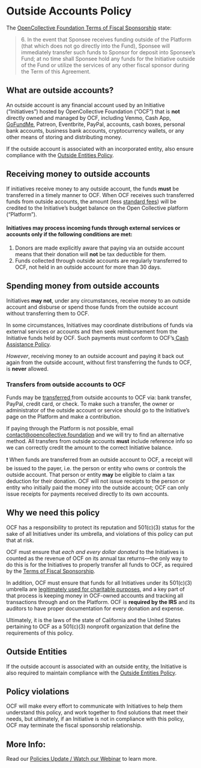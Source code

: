 # Outside Accounts Policy

The [OpenCollective Foundation Terms of Fiscal Sponsorship](../../getting-started/terms.md) state:

> 6\. In the event that Sponsee receives funding outside of the Platform (that which does not go directly into the Fund), Sponsee will immediately transfer such funds to Sponsor for deposit into Sponsee’s Fund; at no time shall Sponsee hold any funds for the Initiative outside of the Fund or utilize the services of any other fiscal sponsor during the Term of this Agreement.

## What are outside accounts?

An outside account is any financial account used by an Initiative (“Initiatives”) hosted by OpenCollective Foundation (“OCF”) that is **not** directly owned and managed by OCF, including Venmo, Cash App, [GoFundMe](../financial-contributions/third-party-fundraising-tools-and-benefits/#third-party-tools), Patreon, Eventbrite, PayPal, accounts, cash boxes, personal bank accounts, business bank accounts, cryptocurrency wallets, or any other means of storing and distributing money.&#x20;

If the outside account is associated with an incorporated entity, also ensure compliance with the [Outside Entities Policy](https://docs.opencollective.foundation/how-it-works/processes-and-limitations/outside-entities-policy).

## Receiving money to outside accounts

If initiatives receive money to any outside account, the funds **must** be transferred in a timely manner to OCF. When OCF receives such transferred funds from outside accounts, the amount (less [standard fees](https://docs.opencollective.foundation/how-it-works/fees)) will be credited to the Initiative’s budget balance on the Open Collective platform (“Platform”).

#### Initiatives may process incoming funds through external services or accounts only if the following conditions are met:

1. Donors are made explicitly aware that paying via an outside account means that their donation will **not** be tax deductible for them.
2. Funds collected through outside accounts are regularly transferred to OCF, not held in an outside account for more than 30 days.

## Spending money from outside accounts

Initiatives **may not**, under any circumstances, receive money to an outside account and disburse or spend those funds from the outside account without transferring them to OCF.

In some circumstances, Initiatives may coordinate distributions of funds via external services or accounts and then seek reimbursement from the Initiative funds held by OCF. Such payments must conform to OCF’s[ Cash Assistance Policy](https://docs.opencollective.foundation/how-it-works/processes-and-limitations/cash-assistance-policy).&#x20;

_However_, receiving money to an outside account and paying it back out again from the outside account, without first transferring the funds to OCF, is **never** allowed.

### Transfers from outside accounts to OCF

Funds may be [transferred ](https://docs.opencollective.foundation/how-it-works/financial-contributions)from outside accounts to OCF via: bank transfer, PayPal, credit card, or check. To make such a transfer, the owner or administrator of the outside account or service should go to the Initiative’s page on the Platform and make a contribution.&#x20;

If paying through the Platform is not possible, email [contact@opencollective.foundation](mailto:contact@opencollective.foundation) and we will try to find an alternative method. All transfers from outside accounts **must** include reference info so we can correctly credit the amount to the correct Initiative balance.

:exclamation: When funds are transferred from an outside account to OCF, a receipt will be issued to the payer, i.e. the person or entity who owns or controls the outside account. That person or entity **may** be eligible to claim a tax deduction for their donation. OCF will not issue receipts to the person or entity who initially paid the money into the outside account; OCF can only issue receipts for payments received directly to its own accounts.&#x20;

## Why we need this policy

OCF has a responsibility to protect its reputation and 501(c)(3) status for the sake of all Initiatives under its umbrella, and violations of this policy can put that at risk.

OCF must ensure that _each and every dollar donated_ to the Initiatives is counted as the revenue of OCF on its annual tax returns—the only way to do this is for the Initiatives to properly transfer all funds to OCF, as required by the [Terms of Fiscal Sponsorship](https://docs.opencollective.foundation/getting-started/terms).&#x20;

In addition, OCF must ensure that funds for all Initiatives under its 501(c)(3) umbrella are [legitimately used for charitable purposes](https://docs.opencollective.foundation/getting-started/eligibility), and a key part of that process is keeping money in OCF-owned accounts and tracking all transactions through and on the Platform. OCF is **required by the IRS** and its auditors to have proper documentation for every donation and expense.&#x20;

Ultimately, it is the laws of the state of California and the United States pertaining to OCF as a 501(c)(3) nonprofit organization that define the requirements of this policy.

## Outside Entities

If the outside account is associated with an outside entity, the Initiative is also required to maintain compliance with the [Outside Entities Policy](outside-entities-policy.md).

## Policy violations

OCF will make every effort to communicate with Initiatives to help them understand this policy, and work together to find solutions that meet their needs, but ultimately, if an Initiative is not in compliance with this policy, OCF may terminate the fiscal sponsorship relationship.&#x20;

## More Info:

Read our [Policies Update / Watch our Webinar](https://opencollective.com/foundation/updates/policies-webinar-notes-and-recording) to learn more.&#x20;
